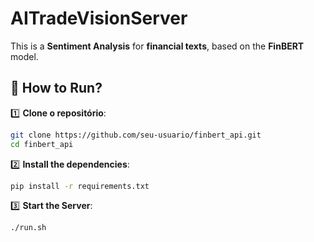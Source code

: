 # AITradeVisionServer

This is a **Sentiment Analysis** for **financial texts**, based on the **FinBERT** model.

## 🚀 How to Run?

1️⃣ **Clone o repositório**:
   ```bash
   git clone https://github.com/seu-usuario/finbert_api.git
   cd finbert_api
```

2️⃣ **Install the dependencies**:
   ```bash
   pip install -r requirements.txt
```

3️⃣ **Start the Server**:
   ```bash
   ./run.sh
```
